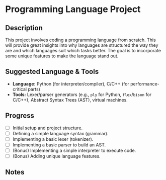 # Programming Language Project

## Description

This project involves coding a programming language from scratch. This will provide great insights into why languages are structured the way they are and which languages suit which tasks better. The goal is to incorporate some unique features to make the language stand out.

## Suggested Language & Tools

*   **Language:** Python (for interpreter/compiler), C/C++ (for performance-critical parts)
*   **Tools:** Lexer/parser generators (e.g., `ply` for Python, `flex`/`bison` for C/C++), Abstract Syntax Trees (AST), virtual machines.

## Progress

*   [ ] Initial setup and project structure.
*   [ ] Defining a simple language syntax (grammar).
*   [ ] Implementing a basic lexer (tokenizer).
*   [ ] Implementing a basic parser to build an AST.
*   [ ] (Bonus) Implementing a simple interpreter to execute code.
*   [ ] (Bonus) Adding unique language features.

## Notes

